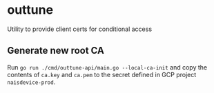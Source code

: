 # outtune

Utility to provide client certs for conditional access

## Generate new root CA

Run `go run ./cmd/outtune-api/main.go --local-ca-init` and copy the contents of `ca.key` and `ca.pem` to the
secret defined in GCP project `naisdevice-prod`.

